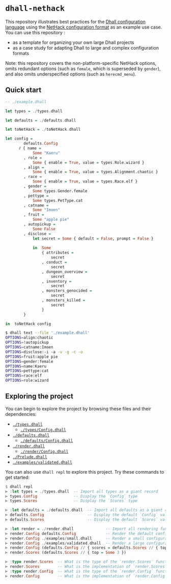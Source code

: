 # `dhall-nethack`

This repository illustrates best practices for the
[Dhall configuration language][dhall-lang] using the
[NetHack configuration format][nethack] as an example use case.  You can use
this repository :

* as a template for organizing your own large Dhall projects
* as a case study for adapting Dhall to large and complex configuration formats

Note: this repository covers the non-platform-specific NetHack options, omits
redundant options (such as `female`, which is superseded by `gender`), and
also omits underspecified options (such as `herecmd_menu`).

## Quick start

```haskell
-- ./example.dhall

let types = ./types.dhall

let defaults = ./defaults.dhall

let toNetHack = ./toNetHack.dhall

let config =
        defaults.Config
      ⫽ { name =
            Some "Kaeru"
        , role =
            Some { enable = True, value = types.Role.wizard }
        , align =
            Some { enable = True, value = types.Alignment.chaotic }
        , race =
            Some { enable = True, value = types.Race.elf }
        , gender =
            Some types.Gender.female
        , pettype =
            Some types.PetType.cat
        , catname =
            Some "Imoen"
        , fruit =
            Some "apple pie"
        , autopickup =
            Some False
        , disclose =
            let secret = Some { default = False, prompt = False }
            
            in  Some
                { attributes =
                    secret
                , conduct =
                    secret
                , dungeon_overview =
                    secret
                , inventory =
                    secret
                , monsters_genocided =
                    secret
                , monsters_killed =
                    secret
                }
        }

in  toNetHack config
```

```bash
$ dhall text --file './example.dhall'
OPTIONS=align:chaotic
OPTIONS=!autopickup
OPTIONS=catname:Imoen
OPTIONS=disclose:-i -a -v -g -c -o
OPTIONS=fruit:apple pie
OPTIONS=gender:female
OPTIONS=name:Kaeru
OPTIONS=pettype:cat
OPTIONS=race:elf
OPTIONS=role:wizard
```

## Exploring the project

You can begin to explore the project by browsing these files and their
dependencies:

* [`./types.dhall`](./types.dhall)
    * [`./types/Config.dhall`](./types/Config.dhall)
* [`./defaults.dhall`](./defaults.dhall)
    * [`./defaults/Config.dhall`](./defaults/Config.dhall)
* [`./render.dhall`](./render.dhall)
    * [`./render/Config.dhall`](./render/Config.dhall)
* [`./Prelude.dhall`](./Prelude.dhall)
* [`./examples/validated.dhall`](./examples/validated.dhall)

You can also use `dhall repl` to explore this project.  Try these commands to
get started:

```haskell
$ dhall repl
⊢ :let types = ./types.dhall  -- Import all types as a giant record
⊢ types.Config                -- Display the `Config` type
⊢ types.Scores                -- Display the `Scores` type

⊢ :let defaults = ./defaults.dhall  -- Import all defaults as a giant record
⊢ defaults.Config                   -- Display the default `Config` value
⊢ defaults.Scores                   -- Display the default `Scores` value

⊢ :let render = ./render.dhall              -- Import all rendering functions
⊢ render.Config defaults.Config             -- Render the default configuration
⊢ render.Config ./examples/small.dhall      -- Render a small configuration
⊢ render.Config ./examples/validated.dhall  -- Render a large configuration
⊢ render.Config (defaults.Config // { scores = defaults.Scores // { top = Some 3 } })
⊢ render.Scores (defaults.Scores // { top = Some 3 })

⊢ :type render.Scores  -- What is the type of the `render.Scores` function?
⊢ render.Scores        -- What is the implementation of `render.Scores`?
⊢ :type render.Config  -- What is the type of the `render.Config` function?
⊢ render.Config        -- What is the implementation of `render.Config`?
```

[dhall-lang]: https://github.com/dhall-lang/dhall-lang/
[nethack]: https://nethackwiki.com/wiki/Options
